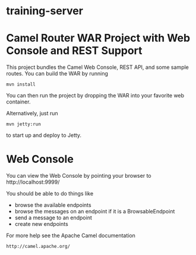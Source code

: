 # training-server

Camel Router WAR Project with Web Console and REST Support
==========================================================

This project bundles the Camel Web Console, REST API, and some sample routes. You can build the WAR by running

    mvn install

You can then run the project by dropping the WAR into your favorite web container.

Alternatively, just run

    mvn jetty:run

to start up and deploy to Jetty.


Web Console
===========

You can view the Web Console by pointing your browser to http://localhost:9999/

You should be able to do things like

* browse the available endpoints
* browse the messages on an endpoint if it is a BrowsableEndpoint
* send a message to an endpoint
* create new endpoints

For more help see the Apache Camel documentation

    http://camel.apache.org/
    
